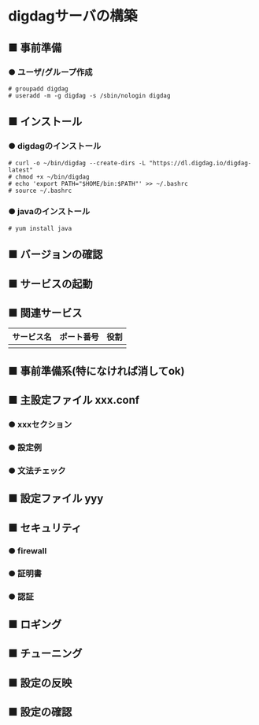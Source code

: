 # digdagサーバの構築
## ■ 事前準備
### ● ユーザ/グループ作成
```
# groupadd digdag
# useradd -m -g digdag -s /sbin/nologin digdag
```

## ■ インストール
### ● digdagのインストール
```
# curl -o ~/bin/digdag --create-dirs -L "https://dl.digdag.io/digdag-latest"
# chmod +x ~/bin/digdag
# echo 'export PATH="$HOME/bin:$PATH"' >> ~/.bashrc
# source ~/.bashrc
```

### ● javaのインストール
```
# yum install java
```

## ■ バージョンの確認
## ■ サービスの起動
## ■ 関連サービス
|サービス名|ポート番号|役割|
|:---|:---|:---|
||||

## ■ 事前準備系(特になければ消してok)

## ■ 主設定ファイル xxx.conf
### ● xxxセクション
### ● 設定例
### ● 文法チェック
## ■ 設定ファイル yyy
## ■ セキュリティ
### ● firewall
### ● 証明書
### ● 認証
## ■ ロギング
## ■ チューニング
## ■ 設定の反映
## ■ 設定の確認
